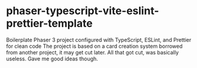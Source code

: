 # phaser-typescript-vite-eslint-prettier-template

Boilerplate Phaser 3 project configured with TypeScript, ESLint, and Prettier for clean code
The project is based on a card creation system borrowed from another project, it may get cut later.
All that got cut, was basically useless. Gave me good ideas though.
